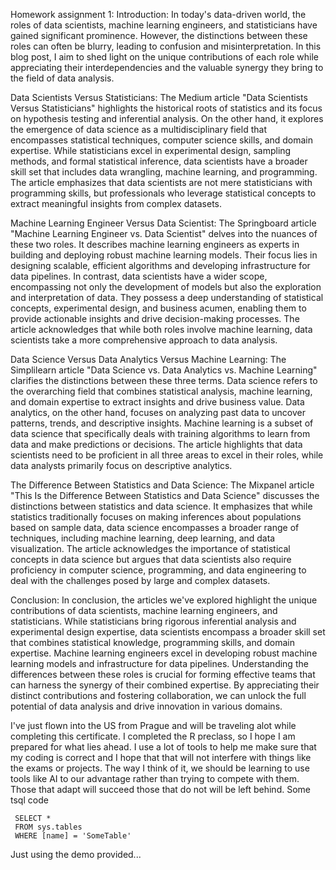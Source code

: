 Homework assignment 1:
Introduction:
In today's data-driven world, the roles of data scientists, machine learning engineers, and statisticians have gained significant prominence. However, the distinctions between these roles can often be blurry, leading to confusion and misinterpretation. In this blog post, I aim to shed light on the unique contributions of each role while appreciating their interdependencies and the valuable synergy they bring to the field of data analysis.

Data Scientists Versus Statisticians:
The Medium article "Data Scientists Versus Statisticians" highlights the historical roots of statistics and its focus on hypothesis testing and inferential analysis. On the other hand, it explores the emergence of data science as a multidisciplinary field that encompasses statistical techniques, computer science skills, and domain expertise. While statisticians excel in experimental design, sampling methods, and formal statistical inference, data scientists have a broader skill set that includes data wrangling, machine learning, and programming. The article emphasizes that data scientists are not mere statisticians with programming skills, but professionals who leverage statistical concepts to extract meaningful insights from complex datasets.

Machine Learning Engineer Versus Data Scientist:
The Springboard article "Machine Learning Engineer vs. Data Scientist" delves into the nuances of these two roles. It describes machine learning engineers as experts in building and deploying robust machine learning models. Their focus lies in designing scalable, efficient algorithms and developing infrastructure for data pipelines. In contrast, data scientists have a wider scope, encompassing not only the development of models but also the exploration and interpretation of data. They possess a deep understanding of statistical concepts, experimental design, and business acumen, enabling them to provide actionable insights and drive decision-making processes. The article acknowledges that while both roles involve machine learning, data scientists take a more comprehensive approach to data analysis.

Data Science Versus Data Analytics Versus Machine Learning:
The Simplilearn article "Data Science vs. Data Analytics vs. Machine Learning" clarifies the distinctions between these three terms. Data science refers to the overarching field that combines statistical analysis, machine learning, and domain expertise to extract insights and drive business value. Data analytics, on the other hand, focuses on analyzing past data to uncover patterns, trends, and descriptive insights. Machine learning is a subset of data science that specifically deals with training algorithms to learn from data and make predictions or decisions. The article highlights that data scientists need to be proficient in all three areas to excel in their roles, while data analysts primarily focus on descriptive analytics.

The Difference Between Statistics and Data Science:
The Mixpanel article "This Is the Difference Between Statistics and Data Science" discusses the distinctions between statistics and data science. It emphasizes that while statistics traditionally focuses on making inferences about populations based on sample data, data science encompasses a broader range of techniques, including machine learning, deep learning, and data visualization. The article acknowledges the importance of statistical concepts in data science but argues that data scientists also require proficiency in computer science, programming, and data engineering to deal with the challenges posed by large and complex datasets.

Conclusion:
In conclusion, the articles we've explored highlight the unique contributions of data scientists, machine learning engineers, and statisticians. While statisticians bring rigorous inferential analysis and experimental design expertise, data scientists encompass a broader skill set that combines statistical knowledge, programming skills, and domain expertise. Machine learning engineers excel in developing robust machine learning models and infrastructure for data pipelines. Understanding the differences between these roles is crucial for forming effective teams that can harness the synergy of their combined expertise. By appreciating their distinct contributions and fostering collaboration, we can unlock the full potential of data analysis and drive innovation in various domains.

I've just flown into the US from Prague and will be traveling alot while completing this certificate.  I completed the R preclass, so I hope I am prepared for what lies ahead.  I use a lot of tools to help me make sure that my coding is correct and I hope that that will not interfere with things like the exams or projects.  The way I think of it, we should be learning to use tools like AI to our advantage rather than trying to compete with them.  Those that adapt will succeed those that do not will be left behind.
Some tsql code
```tsql
 SELECT *
 FROM sys.tables
 WHERE [name] = 'SomeTable'
 ```
 
 Just using the demo provided...
 
